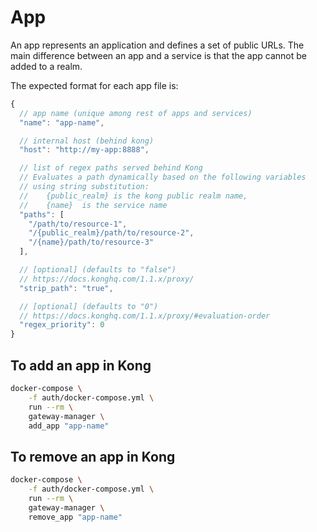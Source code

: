 # App

An app represents an application and defines a set of public URLs.
The main difference between an app and a service is that the app cannot be added to a realm.


The expected format for each app file is:

```javascript
{
  // app name (unique among rest of apps and services)
  "name": "app-name",

  // internal host (behind kong)
  "host": "http://my-app:8888",

  // list of regex paths served behind Kong
  // Evaluates a path dynamically based on the following variables
  // using string substitution:
  //    {public_realm} is the kong public realm name,
  //    {name}  is the service name
  "paths": [
    "/path/to/resource-1",
    "/{public_realm}/path/to/resource-2",
    "/{name}/path/to/resource-3"
  ],

  // [optional] (defaults to "false")
  // https://docs.konghq.com/1.1.x/proxy/
  "strip_path": "true",

  // [optional] (defaults to "0")
  // https://docs.konghq.com/1.1.x/proxy/#evaluation-order
  "regex_priority": 0
}
```

## To add an app in Kong

```bash
docker-compose \
    -f auth/docker-compose.yml \
    run --rm \
    gateway-manager \
    add_app "app-name"
```

## To remove an app in Kong

```bash
docker-compose \
    -f auth/docker-compose.yml \
    run --rm \
    gateway-manager \
    remove_app "app-name"
```
